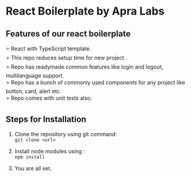 
# React Boilerplate by Apra Labs

## Features of our react boilerplate

⭐ React with TypeScript template.\
⭐ This repo reduces setup time for new project.\
⭐ Repo has readymade common features like login and logout, multilanguage support.\
⭐ Repo has a bunch of commonly used components for any project like button, card, alert etc.\
⭐ Repo comes with unit tests also.


## Steps for Installation

1. Clone the repository using git command: \
    `git clone <url>`

2. Install node modules using : \
    `npm install`

3. You are all set.


    